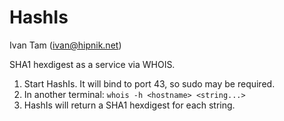 HashIs
============

Ivan Tam (ivan@hipnik.net)

SHA1 hexdigest as a service via WHOIS.

1. Start HashIs. It will bind to port 43, so sudo may be required.
2. In another terminal: `whois -h <hostname> <string...>`
3. HashIs will return a SHA1 hexdigest for each string.
